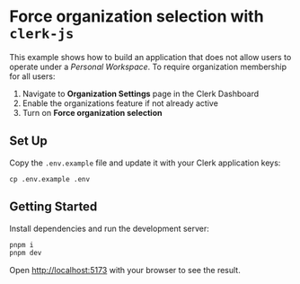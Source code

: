 # Force organization selection with `clerk-js`

This example shows how to build an application that does not allow users to operate under a _Personal Workspace_. To require organization membership for all users:
1. Navigate to **Organization Settings** page in the Clerk Dashboard
2. Enable the organizations feature if not already active
3. Turn on **Force organization selection**

## Set Up

Copy the `.env.example` file and update it with your Clerk application keys:

```
cp .env.example .env
```

## Getting Started

Install dependencies and run the development server:

```bash
pnpm i
pnpm dev
```

Open [http://localhost:5173](http://localhost:5173) with your browser to see the result.
